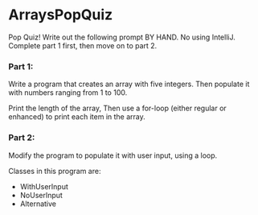 # ArraysPopQuiz

Pop Quiz!
Write out the following prompt BY HAND. No using IntelliJ. Complete part 1 first, then move on to part 2.


### Part 1:
Write a program that creates an array with five integers.
Then populate it with numbers ranging from 1 to 100.

Print the length of the array,
Then use a for-loop (either regular or enhanced) to print each item in the array.


### Part 2:
Modify the program to populate it with user input, using a loop. 
		
			
Classes in this program are:
- WithUserInput
- NoUserInput
- Alternative
